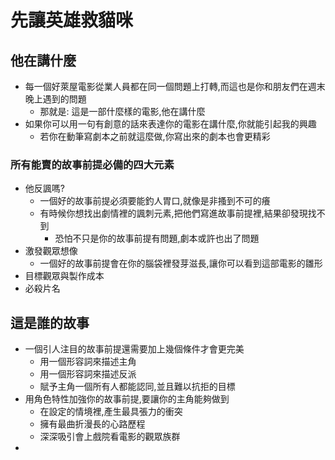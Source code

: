 # 先讓英雄救貓咪

## 他在講什麼

- 每一個好萊屋電影從業人員都在同一個問題上打轉,而這也是你和朋友們在週末晚上遇到的問題
  - 那就是: 這是一部什麼樣的電影,他在講什麼
- 如果你可以用一句有創意的話來表達你的電影在講什麼,你就能引起我的興趣
  - 若你在動筆寫劇本之前就這麼做,你寫出來的劇本也會更精彩

### 所有能賣的故事前提必備的四大元素

- 他反諷嗎?
  - 一個好的故事前提必須要能釣人胃口,就像是非搔到不可的癢
  - 有時候你想找出劇情裡的諷刺元素,把他們寫進故事前提裡,結果卻發現找不到
    - 恐怕不只是你的故事前提有問題,劇本或許也出了問題
- 激發觀眾想像
  - 一個好的故事前提會在你的腦袋裡發芽滋長,讓你可以看到這部電影的雛形
- 目標觀眾與製作成本
- 必殺片名

## 這是誰的故事

- 一個引人注目的故事前提還需要加上幾個條件才會更完美
  - 用一個形容詞來描述主角
  - 用一個形容詞來描述反派
  - 賦予主角一個所有人都能認同,並且難以抗拒的目標
- 用角色特性加強你的故事前提,要讓你的主角能夠做到
  - 在設定的情境裡,產生最具張力的衝突
  - 擁有最曲折漫長的心路歷程
  - 深深吸引會上戲院看電影的觀眾族群
-
